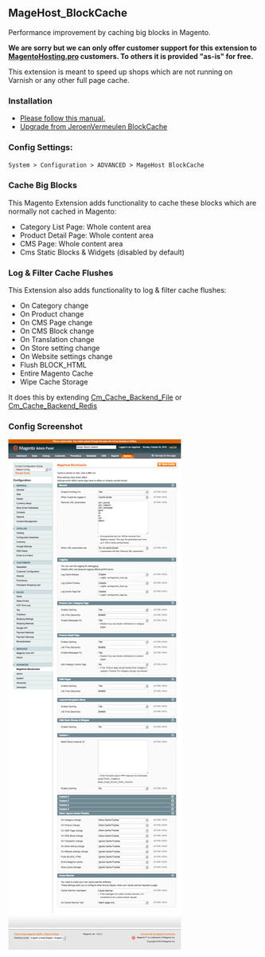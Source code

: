 ## MageHost_BlockCache
Performance improvement by caching big blocks in Magento.

**We are sorry but we can only offer customer support for this extension to [MagentoHosting.pro](https://magentohosting.pro) customers. To others it is provided "as-is" for free.**

This extension is meant to speed up shops which are not running on Varnish or any other full page cache.

### Installation

* [Please follow this manual.](https://github.com/magehost/magehost_blockcache/blob/master/INSTALL.md)
* [Upgrade from JeroenVermeulen BlockCache](https://github.com/magehost/magehost_blockcache/blob/master/UPGRADE.md)

### Config Settings:

`System > Configuration > ADVANCED > MageHost BlockCache`

### Cache Big Blocks
This Magento Extension adds functionality to cache these blocks which are normally not cached in Magento:

* Category List Page: Whole content area
* Product Detail Page: Whole content area
* CMS Page: Whole content area
* Cms Static Blocks & Widgets (disabled by default)

### Log & Filter Cache Flushes
This Extension also adds functionality to log & filter cache flushes:

* On Category change
* On Product change
* On CMS Page change
* On CMS Block change
* On Translation change
* On Store setting change
* On Website settings change
* Flush BLOCK_HTML
* Entire Magento Cache
* Wipe Cache Storage

It does this by extending [Cm_Cache_Backend_File](https://github.com/colinmollenhour/Cm_Cache_Backend_File) or [Cm_Cache_Backend_Redis](https://github.com/colinmollenhour/Cm_Cache_Backend_Redis)

### Config Screenshot
![Config Screenshot](docs/config.png)
